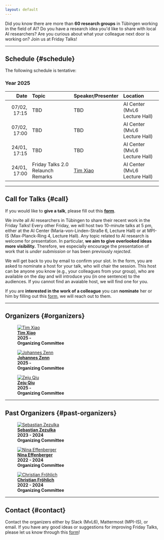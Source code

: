 ```yaml
---
layout: default
---
```


Did you know there are more than **60 research groups** in Tübingen working in the field of AI?
Do you have a research idea you'd like to share with local AI researchers?
Are you curious about what your colleague next door is working on?
Join us at Friday Talks!


---

## **Schedule** {#schedule}

The following schedule is tentative:

### Year 2025

|    **Date**    | **Topic**                                                      | **Speaker/Presenter**                          | **Location**                                         |
| -------------: | :------------------------------------------------------------- | :--------------------------------------------- | :--------------------------------------------------- |
|   07/02, 17:15 | TBD                                                            | TBD                                            | AI Center (MvL6 Lecture Hall)                        |
|   07/02, 17:00 | TBD                                                            | TBD                                            | AI Center (MvL6 Lecture Hall)                        |
|   24/01, 17:15 | TBD                                                            | TBD                                            | AI Center (MvL6 Lecture Hall)                        |
|   24/01, 17:00 | Friday Talks 2.0 Relaunch Remarks                              | [Tim Xiao](https://timx.me)                    | AI Center (MvL6 Lecture Hall)                        |


---

## **Call for Talks** {#call}

If you would like to **give a talk**, please fill out this [**form**](https://docs.google.com/forms/d/e/1FAIpQLSe5jIJy-v0jmO9iDzAszIuvPcpmc0khMxwRCTPEgjUm_zcAsg/viewform).

We invite all AI researchers in Tübingen to share their recent work in the Friday Talks!
Every other Friday, we will host two 10-minute talks at 5 pm, either at the AI Center (Maria-von-Linden-Straße 6, Lecture Hall) or at MPI-IS (Max-Planck-Ring 4, Lecture Hall).
Any topic related to AI research is welcome for presentation.
In particular, **we aim to give overlooked ideas more visibility.**
Therefore, we especially encourage the presentation of work that is *under submission* or has been previously *rejected*.



We will get back to you by email to confirm your slot.
In the form, you are asked to nominate a host for your talk, who will chair the session.
This host can be anyone you know (e.g., your colleagues from your group), who are available on the day and will introduce you (in one sentence) to the audiences.
If you cannot find an avaiable host, we will find one for you.


If you are **interested in the work of a colleague** you can **nominate** her or him by filling out this [form](https://docs.google.com/forms/d/e/1FAIpQLSemwF-lT7CSTaP-AR2gsB_XpkgrYkxCo_cUidL-RgH67JM3Pw/viewform?usp=dialog), we will reach out to them.

---

## **Organizers** {#organizers}

<div class="container">

<figure>
    <a href="https://timx.me">
    <img class="img-author" src="https://timx.me/assets/img/prof_pic.jpg" alt="Tim Xiao"/></a>
    <b><br><a href="https://timx.me" class="text-main">Tim Xiao</a>
    <br>2025 -
    <br>Organizing Committee</b>
</figure>

<figure>
	<a href="https://jzenn.github.io">
    <img class="img-author" src="https://jzenn.github.io/assets/images/bio-photo-j.jpg" alt="Johannes Zenn"/></a>
    <b><br><a href="https://jzenn.github.io" class="text-main">Johannes Zenn</a>
    <br>2025 -
    <br>Organizing Committee</b>
</figure>
    
<figure>
    <a href="https://ei.is.mpg.de/person/zqiu">
    <img class="img-author" src="https://ei.is.mpg.de/uploads/employee/image/8148/imresizer-1731174769407.jpg" alt="Zeju Qiu"/></a>
    <b><br><a href="https://ei.is.mpg.de/person/zqiu" class="text-main">Zeju Qiu</a>
    <br>2025 -
    <br>Organizing Committee</b>
</figure>

<!-- <figure>
    <a href="#">
    <img class="img-author" src="assets/imgs/people/scholar.png" alt="You?"/></a>
    <b><br><a href="#" class="text-main">You?</a>
    <br>2025 -
    <br>Helping out anything!</b>
</figure> -->
</div>

---

## **Past Organizers** {#past-organizers}

<div class="container">

<figure>
    <a href="#">
    <img class="img-author" src="https://www.correlaid.org/assets/8ec02949-1c45-49ef-a389-ea1797df6875.webp" alt="Sebastian Zezulka"/></a>
    <b><br><a href="#" class="text-main">Sebastian Zezulka</a>
    <br>2023 - 2024
    <br>Organizing Committee</b>
</figure>

<figure>
    <a href="https://ninaeffenberger.github.io">
    <img class="img-author" src="https://ninaeffenberger.github.io/assets/img/prof_pic-800.webp" alt="Nina Effenberger"/></a>
    <b><br><a href="https://ninaeffenberger.github.io" class="text-main">Nina Effenberger</a>
    <br>2022 - 2024
    <br>Organizing Committee</b>
</figure>

<figure>
    <a href="https://fm.ls/christian-frohlich">
    <img class="img-author" src="https://fm.ls/files/fmls/files/chris1.jpg" alt="Christian Fröhlich"/></a>
    <b><br><a href="https://fm.ls/christian-frohlich" class="text-main">Christian Fröhlich</a>
    <br>2022 - 2024
    <br>Organizing Committee</b>
</figure>



</div>

---

## **Contact** {#contact}

Contact the organizers either by Slack (MvL6), Mattermost (MPI-IS), or email. 
If you have any good ideas or suggestions for improving Friday Talks, please let us know through this [form](https://docs.google.com/forms/d/e/1FAIpQLSd5cZkGq7rtz3QQUTtAGGkOYXzYcU6O4y3JtsNXovB8jJXbvw/viewform)!